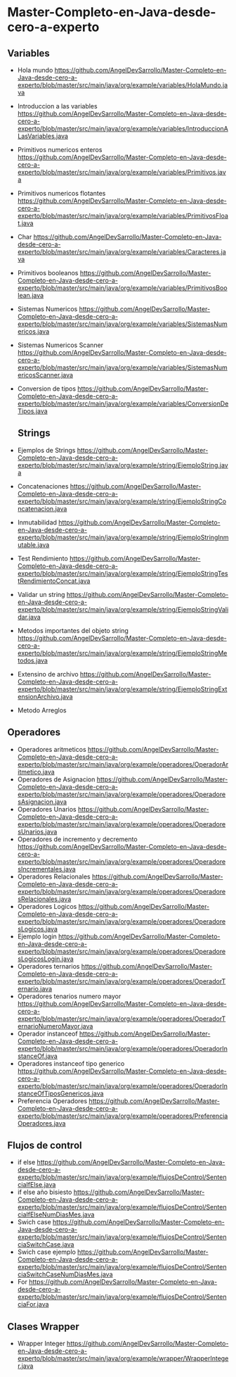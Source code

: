 # Master-Completo-en-Java-desde-cero-a-experto
## Variables
- Hola mundo https://github.com/AngelDevSarrollo/Master-Completo-en-Java-desde-cero-a-experto/blob/master/src/main/java/org/example/variables/HolaMundo.java
- Introduccion a las variables https://github.com/AngelDevSarrollo/Master-Completo-en-Java-desde-cero-a-experto/blob/master/src/main/java/org/example/variables/IntroduccionALasVariables.java
- Primitivos numericos enteros https://github.com/AngelDevSarrollo/Master-Completo-en-Java-desde-cero-a-experto/blob/master/src/main/java/org/example/variables/Primitivos.java
- Primitivos numericos flotantes https://github.com/AngelDevSarrollo/Master-Completo-en-Java-desde-cero-a-experto/blob/master/src/main/java/org/example/variables/PrimitivosFloat.java
- Char https://github.com/AngelDevSarrollo/Master-Completo-en-Java-desde-cero-a-experto/blob/master/src/main/java/org/example/variables/Caracteres.java
- Primitivos booleanos https://github.com/AngelDevSarrollo/Master-Completo-en-Java-desde-cero-a-experto/blob/master/src/main/java/org/example/variables/PrimitivosBoolean.java
- Sistemas Numericos https://github.com/AngelDevSarrollo/Master-Completo-en-Java-desde-cero-a-experto/blob/master/src/main/java/org/example/variables/SistemasNumericos.java
- Sistemas Numericos Scanner https://github.com/AngelDevSarrollo/Master-Completo-en-Java-desde-cero-a-experto/blob/master/src/main/java/org/example/variables/SistemasNumericosScanner.java
- Conversion de tipos https://github.com/AngelDevSarrollo/Master-Completo-en-Java-desde-cero-a-experto/blob/master/src/main/java/org/example/variables/ConversionDeTipos.java

  ## Strings
- Ejemplos de Strings https://github.com/AngelDevSarrollo/Master-Completo-en-Java-desde-cero-a-experto/blob/master/src/main/java/org/example/string/EjemploString.java
- Concatenaciones https://github.com/AngelDevSarrollo/Master-Completo-en-Java-desde-cero-a-experto/blob/master/src/main/java/org/example/string/EjemploStringConcatenacion.java
- Inmutabilidad https://github.com/AngelDevSarrollo/Master-Completo-en-Java-desde-cero-a-experto/blob/master/src/main/java/org/example/string/EjemploStringInmutable.java
- Test Rendimiento https://github.com/AngelDevSarrollo/Master-Completo-en-Java-desde-cero-a-experto/blob/master/src/main/java/org/example/string/EjemploStringTestRendimientoConcat.java
- Validar un string https://github.com/AngelDevSarrollo/Master-Completo-en-Java-desde-cero-a-experto/blob/master/src/main/java/org/example/string/EjemploStringValidar.java
- Metodos importantes del objeto string https://github.com/AngelDevSarrollo/Master-Completo-en-Java-desde-cero-a-experto/blob/master/src/main/java/org/example/string/EjemploStringMetodos.java
- Extensino de archivo https://github.com/AngelDevSarrollo/Master-Completo-en-Java-desde-cero-a-experto/blob/master/src/main/java/org/example/string/EjemploStringExtensionArchivo.java
- Metodo Arreglos

## Operadores
- Operadores aritmeticos https://github.com/AngelDevSarrollo/Master-Completo-en-Java-desde-cero-a-experto/blob/master/src/main/java/org/example/operadores/OperadorAritmetico.java
- Operadores de Asignacion https://github.com/AngelDevSarrollo/Master-Completo-en-Java-desde-cero-a-experto/blob/master/src/main/java/org/example/operadores/OperadoresAsignacion.java
- Operadores Unarios https://github.com/AngelDevSarrollo/Master-Completo-en-Java-desde-cero-a-experto/blob/master/src/main/java/org/example/operadores/OperadoresUnarios.java
- Operadores de incremento y decremento https://github.com/AngelDevSarrollo/Master-Completo-en-Java-desde-cero-a-experto/blob/master/src/main/java/org/example/operadores/OperadoresIncrementales.java
- Operadores Relacionales https://github.com/AngelDevSarrollo/Master-Completo-en-Java-desde-cero-a-experto/blob/master/src/main/java/org/example/operadores/OperadoresRelacionales.java
- Operadores Logicos https://github.com/AngelDevSarrollo/Master-Completo-en-Java-desde-cero-a-experto/blob/master/src/main/java/org/example/operadores/OperadoresLogicos.java
- Ejemplo login https://github.com/AngelDevSarrollo/Master-Completo-en-Java-desde-cero-a-experto/blob/master/src/main/java/org/example/operadores/OperadoresLogicosLogin.java
- Operadores ternarios https://github.com/AngelDevSarrollo/Master-Completo-en-Java-desde-cero-a-experto/blob/master/src/main/java/org/example/operadores/OperadorTernario.java
- Operadores tenarios numero mayor https://github.com/AngelDevSarrollo/Master-Completo-en-Java-desde-cero-a-experto/blob/master/src/main/java/org/example/operadores/OperadorTernarioNumeroMayor.java
- Operador instanceof https://github.com/AngelDevSarrollo/Master-Completo-en-Java-desde-cero-a-experto/blob/master/src/main/java/org/example/operadores/OperadorInstanceOf.java
- Operadores instanceof tipo generico https://github.com/AngelDevSarrollo/Master-Completo-en-Java-desde-cero-a-experto/blob/master/src/main/java/org/example/operadores/OperadorInstanceOfTiposGenericos.java
- Preferencia Operadores https://github.com/AngelDevSarrollo/Master-Completo-en-Java-desde-cero-a-experto/blob/master/src/main/java/org/example/operadores/PreferenciaOperadores.java

## Flujos de control
- if else https://github.com/AngelDevSarrollo/Master-Completo-en-Java-desde-cero-a-experto/blob/master/src/main/java/org/example/flujosDeControl/SentenciaIfElse.java
- if else año bisiesto https://github.com/AngelDevSarrollo/Master-Completo-en-Java-desde-cero-a-experto/blob/master/src/main/java/org/example/flujosDeControl/SentenciaIfElseNumDiasMes.java
- Swich case https://github.com/AngelDevSarrollo/Master-Completo-en-Java-desde-cero-a-experto/blob/master/src/main/java/org/example/flujosDeControl/SentenciaSwitchCase.java
- Swich case ejemplo https://github.com/AngelDevSarrollo/Master-Completo-en-Java-desde-cero-a-experto/blob/master/src/main/java/org/example/flujosDeControl/SentenciaSwitchCaseNumDiasMes.java
- For https://github.com/AngelDevSarrollo/Master-Completo-en-Java-desde-cero-a-experto/blob/master/src/main/java/org/example/flujosDeControl/SentenciaFor.java
## Clases Wrapper
- Wrapper Integer https://github.com/AngelDevSarrollo/Master-Completo-en-Java-desde-cero-a-experto/blob/master/src/main/java/org/example/wrapper/WrapperInteger.java
